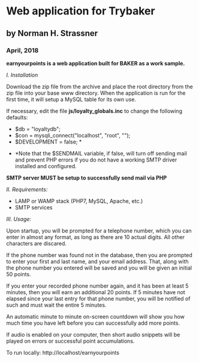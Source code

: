# Web application for Trybaker
## by Norman H. Strassner
### April, 2018

**earnyourpoints is a web application built for BAKER as a work sample.**

*I. Installation*

Download the zip file from the archive and place the root directory from the zip file into your base www directory.
When the application is run for the first time, it will setup a MySQL table for its own use.

If necessary, edit the file **js/loyalty_globals.inc** to change the following defaults:
-    $db = "loyaltydb";
-    $con = mysqli_connect("localhost", "root", "");
-   $DEVELOPMENT = false; *
 
* &ast;Note that the $SENDMAIL variable, if false, will turn off sending mail and prevent PHP errors if you do not have a working SMTP driver installed and configured.

**SMTP server MUST be setup to successfully send mail via PHP**

*II. Requirements:*

- LAMP or WAMP stack (PHP7, MySQL, Apache, etc.)
- SMTP services

*III. Usage:*

Upon startup, you will be prompted for a telephone number, which you can enter in almost any format, as long as there are 10 actual digits.  All other characters are discared.

If the phone number was found not in the database, then you are prompted to enter your first and last name, and your email address.
That, along with the phone number you entered will be saved and you will be given an initial 50 points.

If you enter your recorded phone number again, and it has been at least 5 minutes, then you will earn an additional 20 points.
If 5 minutes have not elapsed since your last entry for that phone number, you will be notified of such and must wait the entire 5 minutes.

An automatic minute to minute on-screen countdown will show you how much time you have left before you can successfully add more points.

If audio is enabled on your computer, then short audio snippets will be played on errors or successful point accumulations.

To run locally:  http://localhost/earnyourpoints





